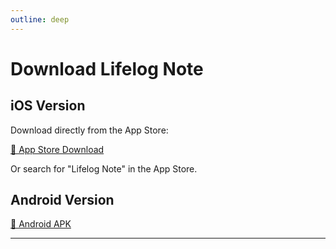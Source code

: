 ```yaml
---
outline: deep
---
```


# Download Lifelog Note

## iOS Version

Download directly from the App Store:

<a href="https://apps.apple.com/app/id1625209452?platform=iphone" target="_blank" class="download-btn ios">
  📱 App Store Download
</a>

Or search for "Lifelog Note" in the App Store.

## Android Version

<a href="https://apk.iofree.xyz/lifelog.apk" class="download-btn android">
  🤖 Android APK
</a>

---
